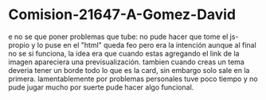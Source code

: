 # Comision-21647-A-Gomez-David
e no se que poner 
problemas que tube: no pude hacer que tome el js-propio y lo puse en el "html" queda feo pero era la intención aunque al final no se si funciona,
la idea era que cuando estas agregando el link de la imagen apareciera una previsualización.
tambien cuando creas un tema deveria tener un borde todo lo que es la card, sin embargo solo sale en la primera.
lamentablemente por problemas personales tuve poco tiempo y no pude jugar mucho por suerte pude hacer algo funcional.
